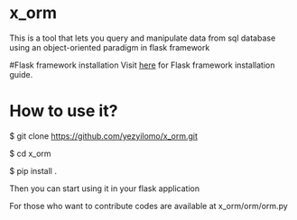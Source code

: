 # x_orm
  This is a tool that lets you query and manipulate data from sql database using an object-oriented paradigm in flask framework
  
#Flask framework installation
Visit [here](http://flask.pocoo.org/docs/0.12/installation/) for Flask framework installation guide.
  
# How to use it?
  $ git clone https://github.com/yezyilomo/x_orm.git
  
  $ cd x_orm
  
  $ pip install .
  
  Then you can start using it in your flask application 
  
  For those who want to contribute codes are available at x_orm/orm/orm.py   
